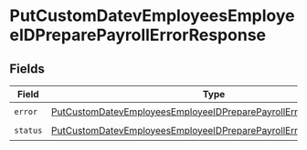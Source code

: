 # PutCustomDatevEmployeesEmployeeIDPreparePayrollErrorResponse


## Fields

| Field                                                                                                                                                           | Type                                                                                                                                                            | Required                                                                                                                                                        | Description                                                                                                                                                     |
| --------------------------------------------------------------------------------------------------------------------------------------------------------------- | --------------------------------------------------------------------------------------------------------------------------------------------------------------- | --------------------------------------------------------------------------------------------------------------------------------------------------------------- | --------------------------------------------------------------------------------------------------------------------------------------------------------------- |
| `error`                                                                                                                                                         | [PutCustomDatevEmployeesEmployeeIDPreparePayrollErrorResponseError](../../models/shared/putcustomdatevemployeesemployeeidpreparepayrollerrorresponseerror.md)   | :heavy_check_mark:                                                                                                                                              | N/A                                                                                                                                                             |
| `status`                                                                                                                                                        | [PutCustomDatevEmployeesEmployeeIDPreparePayrollErrorResponseStatus](../../models/shared/putcustomdatevemployeesemployeeidpreparepayrollerrorresponsestatus.md) | :heavy_check_mark:                                                                                                                                              | N/A                                                                                                                                                             |